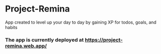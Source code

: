 # Project-Remina
App created to level up your day to day by gaining XP for todos, goals, and habits



### The app is currently deployed at https://project-remina.web.app/
